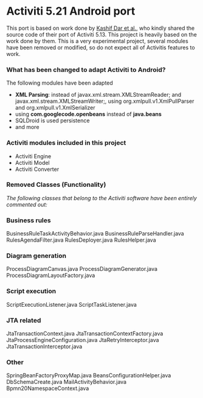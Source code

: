 # Activiti 5.21 Android port #
This port is based on work done by  [Kashif Dar et al.](http://www.sciencedirect.com/science/article/pii/S1574119214001862), who kindly shared the source code of their port of Activiti 5.13. This project is heavily based on the work done by them.
This is a very experimental project, several modules have been removed or modified, so do not expect all of Activitis features to work.

### What has been changed to adapt Activiti to Android? ###

The following modules have been adapted
* **XML Parsing**: instead of javax.xml.stream.XMLStreamReader; and javax.xml.stream.XMLStreamWriter;, using org.xmlpull.v1.XmlPullParser and org.xmlpull.v1.XmlSerializer
* using **com.googlecode.openbeans** instead of **java.beans**
* SQLDroid is used persistence
* and more

### Activiti modules included in this project ###

* Activiti Engine
* Activiti Model
* Activiti Converter

### Removed Classes (Functionality) ###
*The following classes that belong to the Activiti software have been entirely commented out:*

### Business rules ###
BusinessRuleTaskActivityBehavior.java
BusinessRuleParseHandler.java
RulesAgendaFilter.java
RulesDeployer.java
RulesHelper.java

### Diagram generation ###
ProcessDiagramCanvas.java
ProcessDiagramGenerator.java
ProcessDiagramLayoutFactory.java

### Script execution ###
ScriptExecutionListener.java
ScriptTaskListener.java

### JTA related ###
JtaTransactionContext.java
JtaTransactionContextFactory.java
JtaProcessEngineConfiguration.java
JtaRetryInterceptor.java
JtaTransactionInterceptor.java

### Other ###
SpringBeanFactoryProxyMap.java
BeansConfigurationHelper.java
DbSchemaCreate.java
MailActivityBehavior.java
Bpmn20NamespaceContext.java